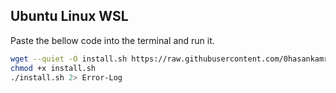 ## Ubuntu Linux WSL
Paste the bellow code into the terminal and run it. 
```bash
wget --quiet -O install.sh https://raw.githubusercontent.com/0hasankamrul0/My-Default-Settings/master/script/setup-script.sh
chmod +x install.sh
./install.sh 2> Error-Log
```
